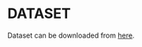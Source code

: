 # **DATASET**

Dataset can be downloaded from [here](https://csciitd-my.sharepoint.com/:f:/g/personal/ee1200527_iitd_ac_in/EjGutDqj0ftAuJH7TomHAqkB7RLS_8zQ2ph4FitFql8n3A?e=mlj7cY).

